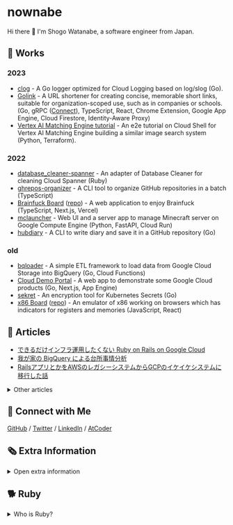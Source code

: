 # nownabe

Hi there 👋 I'm Shogo Watanabe, a software engineer from Japan.

## 🚀 Works

### 2023

* [clog](https://github.com/nownabe/clog) - A Go logger optimized for Cloud Logging based on log/slog (Go).
* [Golink](https://github.com/nownabe/golink) - A URL shortener for creating concise, memorable short links, suitable for organization-scoped use, such as in companies or schools. (Go, gRPC ([Connect](https://connectrpc.com/)), TypeScript, React, Chrome Extension, Google App Engine, Cloud Firestore, Identity-Aware Proxy)
* [Vertex AI Matching Engine tutorial](https://github.com/GoogleCloudPlatform/matching-engine-tutorial-for-image-search) - An e2e tutorial on Cloud Shell for Vertex AI Matching Engine building a similar image search system (Python, Terraform).

### 2022

* [database_cleaner-spanner](https://github.com/nownabe/database_cleaner-spanner) - An adapter of
  Database Cleaner for cleaning Cloud Spanner (Ruby)
* [ghrepos-organizer](https://github.com/nownabe/ghrepos-organizer) - A CLI tool to organize GitHub
  repositories in a batch (TypeScript)
* [Brainfuck Board](https://brainfuck-board.nownabe.com/) ([repo](https://github.com/nownabe/brainfuck-board)) -
  A web application to enjoy Brainfuck (TypeScript, Next.js, Vercel)
* [mclauncher](https://github.com/nownabe/mclauncher) - Web UI and a server app to manage Minecraft
  server on Google Compute Engine (Python, FastAPI, Cloud Run)
* [hubdiary](https://github.com/nownabe/hubdiary) - A CLI to write diary and save it in a GitHub
  repository (Go)

### old

* [bqloader](https://github.com/nownabe/go-bqloader) - A simple ETL framework to load data from
  Google Cloud Storage into BigQuery (Go, Cloud Functions)
* [Cloud Demo Portal](https://github.com/GoogleCloudPlatform/appengine-cloud-demo-portal) - A web
  app to demonstrate some Google Cloud products (Go, Next.js, App Engine)
* [sekret](https://github.com/nownabe/sekret) - An encryption tool for Kubernetes Secrets (Go)
* [x86 Board](https://x86board.nownabe.com/) ([repo](https://github.com/nownabe/x86-board)) - An
  emulator of x86 working on browsers which has indicators for registers and memories (JavaScript,
  React)

## 📰 Articles

* [できるだけインフラ運用したくない Ruby on Rails on Google Cloud](https://zenn.dev/nownabe/articles/rails-on-google-cloud)
* [我が家の BigQuery による台所事情分析](https://blog.nownabe.com/2020/12/13/home-finance-with-bigquery/)
* [RailsアプリとかをAWSのレガシーシステムからGCPのイケイケシステムに移行した話](https://blog.nownabe.com/2019/05/21/migration-to-gcp.html/)

<details>
  <summary>Other articles</summary>

  <ul>
    <li>(en) <a href="https://dev.to/nownabe">DEV.to</a> - tech articles</li>
    <li>(ja) <a href="https://blog.nownabe.com/">nownab.log</a> - personal blog</li>
    <li>(ja) <a href="https://zenn.dev/nownabe">Zenn</a> - tech articles</li>
    <li>(ja) <a href="https://qiita.com/nownabe">Qiita</a> - tech articles</li>
  </ul>
</details>

## 🤝 Connect with Me

[GitHub](https://github.com/nownabe)
/ [Twitter](https://twitter.com/nownabe)
/ [LinkedIn](https://www.linkedin.com/in/nownabe/)
/ [AtCoder](https://atcoder.jp/users/nownabe)

## 🗞  Extra Information

<details>
  <summary>Open extra information</summary>

  <h3>📊 GitHub Stats</h3>

  <a href="https://github.com/anuraghazra/github-readme-stats">
    <img src="https://github-readme-stats.vercel.app/api?username=nownabe&show_icons=true" alt="nownabe's GitHub stats" width="467" height="195">
  </a>
  <a href="https://github.com/anuraghazra/github-readme-stats">
    <img src="https://github-readme-stats-delta-livid.vercel.app/api/top-langs/?username=nownabe&layout=compact&card_width=445&langs_count=8&exclude_repo=machine-learning-study,md-slide-skel,kana_bingo,tutorials,examples,skel-static_website,slides,blog-dev.nownabe.com" alt="Top Langs" width="495" height="190">
  </a>

  <h3>🎖  Certificates</h3>

  <ul>
    <li><a href="https://google.accredible.com/93139e70-f906-41ab-b21c-4fc474363907">Google Cloud Certified Professional Cloud Database Engineer</a></li>
    <li><a href="https://google.accredible.com/76739be8-3318-419f-a4d4-954143f806e7">Google Cloud Certified Professional Cloud Developer</a></li>
    <li><a href="https://google.accredible.com/dc0918cf-765a-4327-9742-848076422e14">Google Cloud Certified Professional Cloud Architect</a></li>
  </ul>

</details>

## 🐕 Ruby

<details>
  <summary>Who is Ruby?</summary>
  <p>Ruby is my adorable shiba dog, named after a programming language <a href="https://www.ruby-lang.org/">Ruby</a> 💎</p>
  <p><a href="https://twitter.com/shiba_ruby">Twitter</a> / <a href="https://www.instagram.com/shibadogruby/">Instagram</a></p>
  <img src="./ruby.avif" width="419" height="352">
</details>
